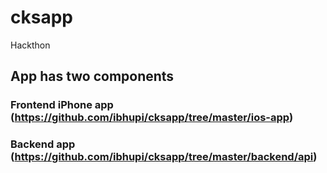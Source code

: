 # cksapp
Hackthon

## App has two components
### Frontend iPhone app (https://github.com/ibhupi/cksapp/tree/master/ios-app)
### Backend app (https://github.com/ibhupi/cksapp/tree/master/backend/api)
